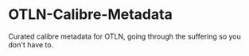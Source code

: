 # OTLN-Calibre-Metadata
Curated calibre metadata for OTLN, going through the suffering so you don't have to.
